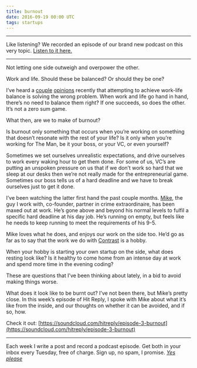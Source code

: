 ```yaml
---
title: burnout
date: 2016-09-19 00:00 UTC
tags: startups
---
```


---

Like listening? We recorded an episode of our brand new podcast on this very topic. [Listen to it here.](https://hitreply.co/3)

---

Not letting one side outweigh and overpower the other.

Work and life. Should these be balanced? Or should they be one?

I’ve heard a [couple](http://www.vanschneider.com/worklife-balance-is-bullsht/) [opinions](http://designlife.fm/episode36/) recently that attempting to achieve work-life balance is solving the wrong problem. When work and life go hand in hand, there’s no need to balance them right? If one succeeds, so does the other. It’s not a zero sum game.

What then, are we to make of burnout?

Is burnout only something that occurs when you’re working on something that doesn’t resonate with the rest of your life? Is it only when you’re working for The Man, be it your boss, or your VC, or even yourself?

Sometimes we set ourselves unrealistic expectations, and drive ourselves to work every waking hour to get them done. For some of us, VC’s are putting an unspoken pressure on us that if we don’t work so hard that we sleep at our desks then we’re not really made for the entrepreneurial game. Sometimes our boss tells us of a hard deadline and we have to break ourselves just to get it done.

I’ve been watching the latter first hand the past couple months. [Mike](https://twitter.com/mikeaag), the guy I work with, co-founder, partner in crime extraordinaire, has been maxed out at work. He’s gone above and beyond his normal levels to fulfil a specific hard deadline at his day job. He’s running on empty, but feels like he needs to keep running to meet the requirements of his 9-5.

Mike loves what he does, and enjoys our work on the side too. He’d go as far as to say that the work we do with [Contrast](http://wearecontrast.com/) is a hobby.

When your hobby is starting your own startup on the side, what does resting look like? Is it healthy to come home from an intense day at work and spend more time in the evening coding?

These are questions that I’ve been thinking about lately, in a bid to avoid making things worse.

What does it look like to be burnt out? I’ve not been there, but Mike’s pretty close. In this week’s episode of Hit Reply, I spoke with Mike about what it’s like from the inside, and our thoughts on whether it can be avoided, and if so, how.

Check it out: [https://soundcloud.com/hitreply/episode-3-burnout](https://soundcloud.com/hitreply/episode-3-burnout)

---

Each week I write a post and record a podcast episode. Get both in your inbox every Tuesday, free of charge. Sign up, no spam, I promise. [*Yes please*](https://wearecontrast.com/signup)
